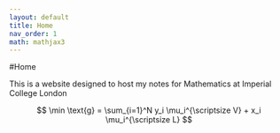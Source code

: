 ```yaml
---
layout: default
title: Home
nav_order: 1
math: mathjax3
---
```


#Home

This is a website designed to host my notes for Mathematics at Imperial College London

$$
\min \text{g} = \sum_{i=1}^N y_i \mu_i^{\scriptsize V} + x_i \mu_i^{\scriptsize L} $$
